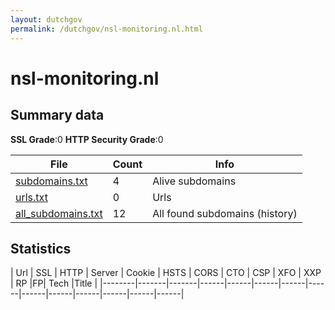 ```yaml
---
layout: dutchgov
permalink: /dutchgov/nsl-monitoring.nl.html
---
```



# nsl-monitoring.nl
## Summary data


**SSL Grade**:0
**HTTP Security Grade**:0


| File       | Count | Info |
|------------|-------|------|
|[subdomains.txt](/data/nsl-monitoring.nl/subdomains.txt)|4|Alive subdomains|
|[urls.txt](/data/nsl-monitoring.nl/urls.txt)|0|Urls|
|[all_subdomains.txt](/data/nsl-monitoring.nl/all_subdomains.txt)|12|All found subdomains (history)|


## Statistics


| Url | SSL | HTTP | Server | Cookie | HSTS | CORS | CTO | CSP | XFO | XXP | RP |FP| Tech |Title |
|--------|-------|-------|------|------|------|------|------|------|------|------|------|------|------|